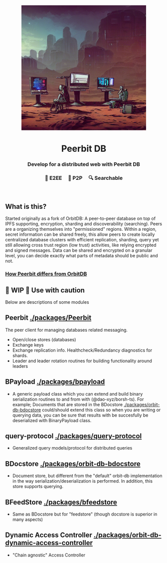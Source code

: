 
<br>
<p align="center">
    <img width="400" src="./peer.png"  alt="Peerbit icon Icon">
</p>


<h1 align="center">
<strong>
   Peerbit DB
   </strong>
   
</h1>

<h3 align="center">
    Develop for a distributed web with Peerbit DB 
</h3>

<h3 align="center">🤫 E2EE &nbsp; &nbsp; 👯 P2P &nbsp; &nbsp; 🔍 Searchable</h3>
<br>


## What is this?
Started originally as a fork of OrbitDB: A peer-to-peer database on top of IPFS supporting, encryption, sharding and discoverability (searching). Peers are a organizing themselves into "permissioned" regions. Within a region, secret information can be shared freely, this allow peers to create locally centralized database clusters with efficient replication, sharding, query yet still allowing cross trust region (low trust) activities, like relying encrypted and signed messages. Data can be shared and encrypted on a granular level, you can decide exactly what parts of metadata should be public and not.

### [How Peerbit differs from OrbitDB](./documentation/DIFFERENCE.md)

## 🚧 WIP 🚧  Use with caution
Below are descriptions of some modules

## Peerbit [./packages/Peerbit](Peerbit)
The peer client for managing databases related messaging. 
- Open/close stores (databases)
- Exchange keys
- Exchange replication info. Healthcheck/Redundancy diagnostics for shards. 
- Leader and leader rotation routines for building functionality around leaders

## BPayload [./packages/bpayload](bpayload)
- A generic payload class which you can extend and build binary serialization routines to and from with (@dao-xyz/borsh-ts). For example; Documents that are stored in the  BDocstore [./packages/orbit-db-bdocstore](bdocstore) could/should extend this class so when you are writing or querying data, you can be sure that results with be succesfully be deserialized with BinaryPayload class.

## query-protocol  [./packages/query-protocol](query-protocol)
- Generalized query models/protocol for distributed queries

## BDocstore [./packages/orbit-db-bdocstore](bdocstore)
- Document store, but different from the "default" orbit-db implementation in the way serialization/deserialization is performed. In addition, this store supports querying. 

## BFeedStore  [./packages/bfeedstore](bfeedstore)
- Same as BDocstore but for "feedstore" (though docstore is superior in many aspects)

## Dynamic Access Controller  [./packages/orbit-db-dynamic-access-controller](dca)
- "Chain agnostic" Access Controller

